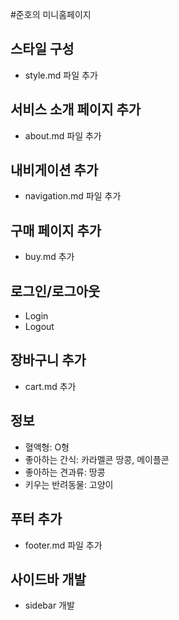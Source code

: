 #준호의 미니홈페이지

## 스타일 구성

- style.md 파일 추가

## 서비스 소개 페이지 추가

- about.md 파일 추가

## 내비게이션 추가

- navigation.md 파일 추가

## 구매 페이지 추가

- buy.md 추가

## 로그인/로그아웃

- Login
- Logout

## 장바구니 추가

- cart.md 추가

## 정보

- 혈액형: O형
- 좋아하는 간식: 카라멜콘 땅콩, 메이플콘
- 좋아하는 견과류: 땅콩
- 키우는 반려동물: 고양이

## 푸터 추가

- footer.md 파일 추가

## 사이드바 개발

- sidebar 개발
